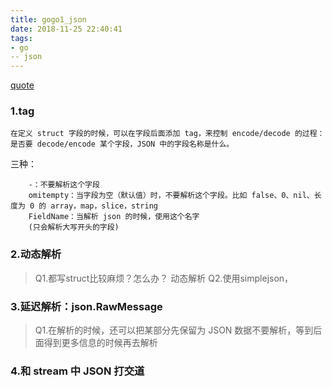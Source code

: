 ```yaml
---
title: gogo1_json
date: 2018-11-25 22:40:41
tags: 
- go
-- json
---
```


[quote](http://cizixs.com/2016/12/19/golang-json-guide/)
### 1.tag
    在定义 struct 字段的时候，可以在字段后面添加 tag，来控制 encode/decode 的过程：是否要 decode/encode 某个字段，JSON 中的字段名称是什么。

三种：
```
    -：不要解析这个字段
    omitempty：当字段为空（默认值）时，不要解析这个字段。比如 false、0、nil、长度为 0 的 array，map，slice，string
    FieldName：当解析 json 的时候，使用这个名字
    (只会解析大写开头的字段)
```

### 2.动态解析
> Q1.都写struct比较麻烦？怎么办？ 动态解析
> Q2.使用simplejson，
> 
> 
### 3.延迟解析：json.RawMessage
>   Q1.在解析的时候，还可以把某部分先保留为 JSON 数据不要解析，等到后面得到更多信息的时候再去解析
>   
>
### 4.和 stream 中 JSON 打交道